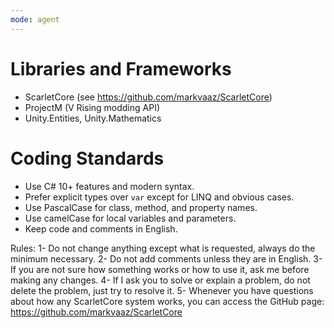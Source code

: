 ```yaml
---
mode: agent
---
```

# Libraries and Frameworks
- ScarletCore (see https://github.com/markvaaz/ScarletCore)
- ProjectM (V Rising modding API)
- Unity.Entities, Unity.Mathematics

# Coding Standards
- Use C# 10+ features and modern syntax.
- Prefer explicit types over `var` except for LINQ and obvious cases.
- Use PascalCase for class, method, and property names.
- Use camelCase for local variables and parameters.
- Keep code and comments in English.

Rules:
1- Do not change anything except what is requested, always do the minimum necessary.
2- Do not add comments unless they are in English.
3- If you are not sure how something works or how to use it, ask me before making any changes.
4- If I ask you to solve or explain a problem, do not delete the problem, just try to resolve it.
5- Whenever you have questions about how any ScarletCore system works, you can access the GitHub page: https://github.com/markvaaz/ScarletCore